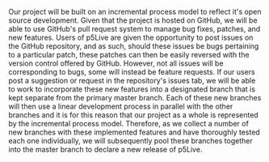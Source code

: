 Our project will be built on an incremental process model to reflect it's open source development.
Given that the project is hosted on GitHub, we will be able to use GitHub's pull request system to manage bug fixes, patches, and new features.
Users of p5Live are given the opportunity to post issues on the GitHub repository, and as such, should these issues be bugs pertaining to a particular patch, these patches can then be easily reversed with the version control offered by GitHub.
However, not all issues will be corresponding to bugs, some will instead be feature requests.
If our users post a suggestion or request in the repository's issues tab, we will be able to work to incorporate these new features into a designated branch that is kept separate from the primary master branch.
Each of these new branches will then use a linear development process in parallel with the other branches and it is for this reason that our project as a whole is represented by the incremental process model.
Therefore, as we collect a number of new branches with these implemented features and have thoroughly tested each one individually, we will subsequently pool these branches together into the master branch to declare a new release of p5Live.
